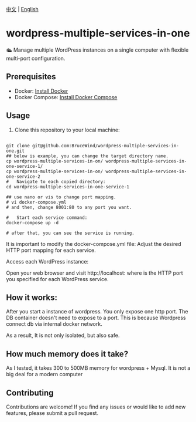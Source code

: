 [中文](/README_zh.md) | [English](/README.md)

# wordpress-multiple-services-in-one
🛳️ Manage multiple WordPress instances on a single computer with flexible multi-port configuration.

## Prerequisites

- Docker: [Install Docker](https://docs.docker.com/get-docker/)
- Docker Compose: [Install Docker Compose](https://docs.docker.com/compose/install/)

## Usage

1. Clone this repository to your local machine:

``` shell

git clone git@github.com:BruceWind/wordpress-multiple-services-in-one.git
## below is example, you can change the target directory name.
cp wordpress-multiple-services-in-on/ wordpress-multiple-services-in-one-service-1/
cp wordpress-multiple-services-in-on/ wordpress-multiple-services-in-one-service-2
#   Navigate to each copied directory:
cd wordpress-multiple-services-in-one-service-1

## use nano or vis to change port mapping.
# vi docker-compose.yml
# and then, change 8001:80 to any port you want.

#   Start each service command:
docker-compose up -d

# after that, you can see the service is running. 
```

It is important to modify the docker-compose.yml file:
Adjust the desired HTTP port mapping for each service. 


Access each WordPress instance:

Open your web browser and visit http://localhost:<your-port> where <your-port> is the HTTP port you specified for each WordPress service.


## How it works:

After you start a instance of wordpress. You only expose one http port. The DB container doesn't need to expose to a port.  This is because Wordpress connect db via internal docker network. 

As a result, It is not only isolated, but also safe.


## How much memory does it take?

As I tested, it takes 300 to 500MB memory for wordpress + Mysql. It is not a big deal for a modern computer


## Contributing

Contributions are welcome! If you find any issues or would like to add new features, please submit a pull request.